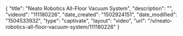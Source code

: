 {
    "title": "Neato Robotics All-Floor Vacuum System",
    "description": "",
    "videoid": "111180226",
    "date_created": "1502924151",
    "date_modified": "1504533932",
    "type": "captivate",
    "layout": "video",
    "url": "\/v\/neato-robotics-all-floor-vacuum-system\/111180226"
}
